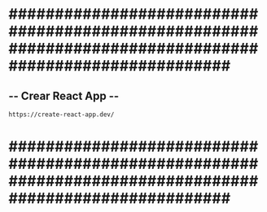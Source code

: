 # ######################################################################################################### #


## -- Crear React App -- ##


    https://create-react-app.dev/


# ######################################################################################################### #